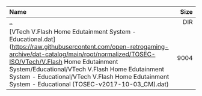 |Name|Size|
|:---|---:|
|[..](../index.html)|DIR|
|[VTech V.Flash Home Edutainment System - Educational.dat](https://raw.githubusercontent.com/open-retrogaming-archive/dat-catalog/main/root/normalized/TOSEC-ISO/VTech/V.Flash Home Edutainment System/Educational/VTech V.Flash Home Edutainment System - Educational/VTech V.Flash Home Edutainment System - Educational (TOSEC-v2017-10-03_CM).dat)|9004|
